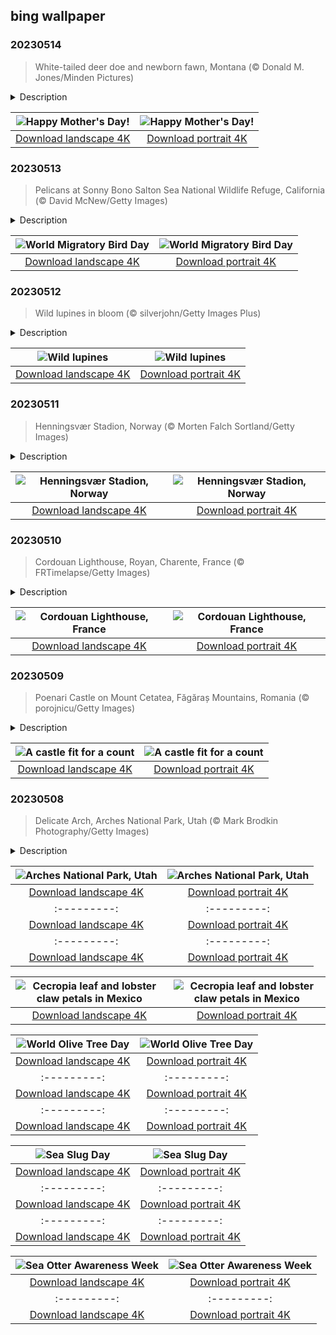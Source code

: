 ## bing wallpaper

### 20230514

> White-tailed deer doe and newborn fawn, Montana (© Donald M. Jones/Minden Pictures)

<details>
<summary>Description</summary>

> Is this newborn white-tailed deer wishing its mom a Happy Mother's Day? We hope so—it won't be long before it loses those spots and strikes out on its own. But for the first year or so of its life, it will rely on mom to feed it and keep it safe from predators. We honor mothers and maternal figures everywhere on the second Sunday in May. It was first celebrated in the US in 1908 and was made a national holiday six years later in 1914, thanks to campaign efforts by social activist Anna Jarvis. While Jarvis became known as the founder of Mother's Day in the US, she later complained that it had become too commercial and began to vocally oppose it. You don't need to spend a fortune to let mom know you love her. Like our homepage fawn, you can simply spend some quality time with her today, to show how much you appreciate your nearest and 'deer'-est.
> 
> 
> 
> 

</details>

| ![Happy Mother's Day!](https://cn.bing.com/th?id=OHR.OdocoileusVirginianus_EN-US1668598337_UHD.jpg&pid=hp&w=400&h=224&rs=1&c=4) | ![Happy Mother's Day!](https://cn.bing.com/th?id=OHR.OdocoileusVirginianus_EN-US1668598337_1080x1920.jpg&pid=hp&w=155&h=315&rs=1&c=4) |
|:---------:|:---------:|
| [Download landscape 4K](https://cn.bing.com/th?id=OHR.OdocoileusVirginianus_EN-US1668598337_UHD.jpg) | [Download portrait 4K](https://cn.bing.com/th?id=OHR.OdocoileusVirginianus_EN-US1668598337_1080x1920.jpg) |

### 20230513

> Pelicans at Sonny Bono Salton Sea National Wildlife Refuge, California (© David McNew/Getty Images)

<details>
<summary>Description</summary>

> The migration of birds, such as the pelicans seen here over California's Salton Sea, is part of the pulse of our planet's ecosystem. Around 40% of bird species migrate, typically in the fall and spring, some traveling incredible distances. Tiny hummingbirds can migrate 500 miles across the Gulf of Mexico overnight. Arctic terns fly between the Arctic and Antarctic each year, potentially racking up more than 1.5 million miles over a lifetime. The bar-tailed godwit can travel 7,000 miles in eight days, without stopping. On World Migratory Bird Day, we can help our feathered friends by protecting their habitats and taking simple steps like leaving less lights on at night, leaving out birdseed, and making windows more visible to avoid collisions.
> 
> 
> 
> 

</details>

| ![World Migratory Bird Day](https://cn.bing.com/th?id=OHR.SonnyBonoPelicans_EN-US1524460012_UHD.jpg&pid=hp&w=400&h=224&rs=1&c=4) | ![World Migratory Bird Day](https://cn.bing.com/th?id=OHR.SonnyBonoPelicans_EN-US1524460012_1080x1920.jpg&pid=hp&w=155&h=315&rs=1&c=4) |
|:---------:|:---------:|
| [Download landscape 4K](https://cn.bing.com/th?id=OHR.SonnyBonoPelicans_EN-US1524460012_UHD.jpg) | [Download portrait 4K](https://cn.bing.com/th?id=OHR.SonnyBonoPelicans_EN-US1524460012_1080x1920.jpg) |

### 20230512

> Wild lupines in bloom (© silverjohn/Getty Images Plus)

<details>
<summary>Description</summary>

> These stunning wild lupines bring shades of blue, pink, and purple to meadows and roadsides from early spring. They are not just a stunning addition to the landscape—they are crucial for the survival of the rare Karner blue butterfly. The larvae of the short-lived species will only feed on wild blue lupines, crawling up their stems to eat new leaves when they hatch. Once widespread across much of eastern North America, wild lupines have been in decline since the Industrial Revolution and human development has reduced their range. This has had a knock-on effect on the butterflies, which are now an endangered species. Conservation efforts have focused on replanting areas of wild blue lupines to boost butterfly numbers.
> 
> 
> 
> 

</details>

| ![Wild lupines](https://cn.bing.com/th?id=OHR.WildLupine_EN-US1382733552_UHD.jpg&pid=hp&w=400&h=224&rs=1&c=4) | ![Wild lupines](https://cn.bing.com/th?id=OHR.WildLupine_EN-US1382733552_1080x1920.jpg&pid=hp&w=155&h=315&rs=1&c=4) |
|:---------:|:---------:|
| [Download landscape 4K](https://cn.bing.com/th?id=OHR.WildLupine_EN-US1382733552_UHD.jpg) | [Download portrait 4K](https://cn.bing.com/th?id=OHR.WildLupine_EN-US1382733552_1080x1920.jpg) |

### 20230511

> Henningsvær Stadion, Norway (© Morten Falch Sortland/Getty Images)

<details>
<summary>Description</summary>

> If you want to take in a soccer game and the grandiose beauty of the Norwegian Sea at the same time, this place is pitch perfect. Squeezed into a small Norwegian fishing village, it's fair to say that Henningsvær Stadion's grounds will probably never host a UEFA Champions League. But, while it lacks stands for spectators, there's still plenty of atmosphere to soak up in this striking location. Those who play here do so surrounded by the sound of waves, seabirds, and the smells of salt air and cod, drying on the racks surrounding the pitch.
> 
> Cod fishing is central to the economy here in Henningsvær, in the Lofoten Islands–but partly due to drone photography, this scenic pitch has become an important tourist attraction. Resting on a rugged island, surrounded by bare rocks and deep blue waters, watching a game here can make for a surreal and unforgettable experience.
> 
> 

</details>

| ![Henningsvær Stadion, Norway](https://cn.bing.com/th?id=OHR.FootballField_EN-US1266832046_UHD.jpg&pid=hp&w=400&h=224&rs=1&c=4) | ![Henningsvær Stadion, Norway](https://cn.bing.com/th?id=OHR.FootballField_EN-US1266832046_1080x1920.jpg&pid=hp&w=155&h=315&rs=1&c=4) |
|:---------:|:---------:|
| [Download landscape 4K](https://cn.bing.com/th?id=OHR.FootballField_EN-US1266832046_UHD.jpg) | [Download portrait 4K](https://cn.bing.com/th?id=OHR.FootballField_EN-US1266832046_1080x1920.jpg) |

### 20230510

> Cordouan Lighthouse, Royan, Charente, France (© FRTimelapse/Getty Images)

<details>
<summary>Description</summary>

> Built between 1584 and 1611, the Cordouan Lighthouse is France's oldest working lighthouse and the only one in the country that is still inhabited by keepers. For centuries, this maritime marvel has watched over the Gironde Estuary, on France's Atlantic coast, a treacherous area where shipwrecks were once common.
> 
> Designed by engineer Louis de Foix and remodeled in the 18th century, this stunning lighthouse with its stained-glass windows and Renaissance architecture is sometimes known as the Versailles of the Seas, after the famous French palace. Others call it the King of Lighthouses.
> 
> A visit to this historic landmark will take you on a journey to a bygone era, concluding with a climb up more than 300 steps to the lighthouse's pinnacle, where you can enjoy a commanding view of the coast and Atlantic Ocean.

</details>

| ![Cordouan Lighthouse, France](https://cn.bing.com/th?id=OHR.CordouanLighthouse_EN-US1179388866_UHD.jpg&pid=hp&w=400&h=224&rs=1&c=4) | ![Cordouan Lighthouse, France](https://cn.bing.com/th?id=OHR.CordouanLighthouse_EN-US1179388866_1080x1920.jpg&pid=hp&w=155&h=315&rs=1&c=4) |
|:---------:|:---------:|
| [Download landscape 4K](https://cn.bing.com/th?id=OHR.CordouanLighthouse_EN-US1179388866_UHD.jpg) | [Download portrait 4K](https://cn.bing.com/th?id=OHR.CordouanLighthouse_EN-US1179388866_1080x1920.jpg) |

### 20230509

> Poenari Castle on Mount Cetatea, Făgăraș Mountains, Romania (© porojnicu/Getty Images)

<details>
<summary>Description</summary>

> Peeking out above the trees in the Făgăraș Mountains of Romania is Poenari Castle, a fortress steeped in history and legend. In the 15th century, this castle was occupied by the notorious ruler Vlad III, aka Vlad the Impaler, aka Vlad Dracula.
> 
> Vlad wasn't a vampire, but he had a reputation for cruelty towards his enemies. His bloody resistance to Ottoman encroachment made him a national hero and the subject of much folklore—some of it gruesome. These tales are likely what inspired author Bram Stoker to name his fictional vampire Count Dracula.
> 
> Poenari Castle was abandoned decades after Vlad's death in 1476. Over the centuries, it fell into ruin as earthquakes and landslides sent parts of the building down the cliff and into the Argeș River below. Visiting the ruins today requires a bit of stamina. It's a 1,480-step climb to the citadel walls, unless you can change into a bat and fly to the top.

</details>

| ![A castle fit for a count](https://cn.bing.com/th?id=OHR.MountCetatea_EN-US0862689024_UHD.jpg&pid=hp&w=400&h=224&rs=1&c=4) | ![A castle fit for a count](https://cn.bing.com/th?id=OHR.MountCetatea_EN-US0862689024_1080x1920.jpg&pid=hp&w=155&h=315&rs=1&c=4) |
|:---------:|:---------:|
| [Download landscape 4K](https://cn.bing.com/th?id=OHR.MountCetatea_EN-US0862689024_UHD.jpg) | [Download portrait 4K](https://cn.bing.com/th?id=OHR.MountCetatea_EN-US0862689024_1080x1920.jpg) |

### 20230508

> Delicate Arch, Arches National Park, Utah (© Mark Brodkin Photography/Getty Images)

<details>
<summary>Description</summary>

> This stunning structure is Delicate Arch, the most famous of 2,000 stone arches scattered around Arches National Park in Utah. It is made up of Entrada Sandstone, the grains of which once formed a massive desert. They were cemented together by minerals, forming sandstone riddled with tiny holes. Over millennia, the rain seeped in and slowly dissolved the rock from the inside, forming these eye-catching sculptures. Most of the arches in the national park are formed from Entrada Sandstone and were once buried by other rock layers. They won't last forever, but over time, new shapes will emerge from the layers of rock below to replace them. Every year, close to 1.4 million people visit the park to see Delicate Arch and this slowly shifting landscape for themselves.
> 
> 
> 
> 

</details>

| ![Arches National Park, Utah](https://cn.bing.com/th?id=OHR.TheChaps_EN-US0810025310_UHD.jpg&pid=hp&w=400&h=224&rs=1&c=4) | ![Arches National Park, Utah](https://cn.bing.com/th?id=OHR.TheChaps_EN-US0810025310_1080x1920.jpg&pid=hp&w=155&h=315&rs=1&c=4) |
|:---------:|:---------:|
| [Download landscape 4K](https://cn.bing.com/th?id=OHR.TheChaps_EN-US0810025310_UHD.jpg) | [Download portrait 4K](https://cn.bing.com/th?id=OHR.TheChaps_EN-US0810025310_1080x1920.jpg) |ownload landscape 4K](https://cn.bing.com/th?id=OHR.Popocatepetl_EN-US0582960818_UHD.jpg) | [Download portrait 4K](https://cn.bing.com/th?id=OHR.Popocatepetl_EN-US0582960818_1080x1920.jpg) |55&h=315&rs=1&c=4) |
|:---------:|:---------:|
| [Download landscape 4K](https://cn.bing.com/th?id=OHR.IcelandHorses_EN-US0725710929_UHD.jpg) | [Download portrait 4K](https://cn.bing.com/th?id=OHR.IcelandHorses_EN-US0725710929_1080x1920.jpg) |.bing.com/th?id=OHR.TokyoMoat_EN-US9901957262_UHD.jpg) | [Download portrait 4K](https://cn.bing.com/th?id=OHR.TokyoMoat_EN-US9901957262_1080x1920.jpg) |g) |693219784_UHD.jpg&pid=hp&w=400&h=224&rs=1&c=4) | ![Red Planet Day](https://cn.bing.com/th?id=OHR.RedPlanetDay_EN-US9693219784_1080x1920.jpg&pid=hp&w=155&h=315&rs=1&c=4) |
|:---------:|:---------:|
| [Download landscape 4K](https://cn.bing.com/th?id=OHR.RedPlanetDay_EN-US9693219784_UHD.jpg) | [Download portrait 4K](https://cn.bing.com/th?id=OHR.RedPlanetDay_EN-US9693219784_1080x1920.jpg) |r claw is often cultivated as an ornamental plant for tropical gardens. Gardeners looking to attract birds love the Heliconia because its plentiful nectar draws hummingbirds to its downward-facing flowers. Those same flowers have special recognition in Bolivia as 'patujú,' the national flower, which appears on one of the country's flags.
> 
> 

</details>

| ![Cecropia leaf and lobster claw petals in Mexico](https://cn.bing.com/th?id=OHR.Cecropia_EN-US9602789937_UHD.jpg&pid=hp&w=400&h=224&rs=1&c=4) | ![Cecropia leaf and lobster claw petals in Mexico](https://cn.bing.com/th?id=OHR.Cecropia_EN-US9602789937_1080x1920.jpg&pid=hp&w=155&h=315&rs=1&c=4) |
|:---------:|:---------:|
| [Download landscape 4K](https://cn.bing.com/th?id=OHR.Cecropia_EN-US9602789937_UHD.jpg) | [Download portrait 4K](https://cn.bing.com/th?id=OHR.Cecropia_EN-US9602789937_1080x1920.jpg) |though olive trees do not grow very tall, usually no more than 30 feet, they live a very long time. One of the oldest known trees in the world, in Portugal, is believed to be 3,350 years old. Many live for millennia, their trunks growing thick and gnarled, and their branches bearing fruit century after century. As civilizations rise and fall around them, these hardy trees remain resilient and steadfast.
> 
> 

</details>

| ![World Olive Tree Day](https://cn.bing.com/th?id=OHR.OliveTreeDay_EN-US9460125670_UHD.jpg&pid=hp&w=400&h=224&rs=1&c=4) | ![World Olive Tree Day](https://cn.bing.com/th?id=OHR.OliveTreeDay_EN-US9460125670_1080x1920.jpg&pid=hp&w=155&h=315&rs=1&c=4) |
|:---------:|:---------:|
| [Download landscape 4K](https://cn.bing.com/th?id=OHR.OliveTreeDay_EN-US9460125670_UHD.jpg) | [Download portrait 4K](https://cn.bing.com/th?id=OHR.OliveTreeDay_EN-US9460125670_1080x1920.jpg) |pid=hp&w=155&h=315&rs=1&c=4) |
|:---------:|:---------:|
| [Download landscape 4K](https://cn.bing.com/th?id=OHR.MonksMound_EN-US9323884241_UHD.jpg) | [Download portrait 4K](https://cn.bing.com/th?id=OHR.MonksMound_EN-US9323884241_1080x1920.jpg) |](https://cn.bing.com/th?id=OHR.Calacas_EN-US6430903741_UHD.jpg) | [Download portrait 4K](https://cn.bing.com/th?id=OHR.Calacas_EN-US6430903741_1080x1920.jpg) |.com/th?id=OHR.SealRiver_EN-US6267835630_1080x1920.jpg&pid=hp&w=155&h=315&rs=1&c=4) |
|:---------:|:---------:|
| [Download landscape 4K](https://cn.bing.com/th?id=OHR.SealRiver_EN-US6267835630_UHD.jpg) | [Download portrait 4K](https://cn.bing.com/th?id=OHR.SealRiver_EN-US6267835630_1080x1920.jpg) |e a more fitting name. Someone call Terry.
> 
> 

</details>

| ![Sea Slug Day](https://cn.bing.com/th?id=OHR.SeaAngel_EN-US5531672696_UHD.jpg&pid=hp&w=400&h=224&rs=1&c=4) | ![Sea Slug Day](https://cn.bing.com/th?id=OHR.SeaAngel_EN-US5531672696_1080x1920.jpg&pid=hp&w=155&h=315&rs=1&c=4) |
|:---------:|:---------:|
| [Download landscape 4K](https://cn.bing.com/th?id=OHR.SeaAngel_EN-US5531672696_UHD.jpg) | [Download portrait 4K](https://cn.bing.com/th?id=OHR.SeaAngel_EN-US5531672696_1080x1920.jpg) |OHR.DarkSkyAcadia_EN-US6966527964_1080x1920.jpg) |.bing.com/th?id=OHR.GoldenJellyfish_EN-US6743816471_1080x1920.jpg&pid=hp&w=155&h=315&rs=1&c=4) |
|:---------:|:---------:|
| [Download landscape 4K](https://cn.bing.com/th?id=OHR.GoldenJellyfish_EN-US6743816471_UHD.jpg) | [Download portrait 4K](https://cn.bing.com/th?id=OHR.GoldenJellyfish_EN-US6743816471_1080x1920.jpg) |ng.com/th?id=OHR.LastDollarRoad_EN-US7923638318_UHD.jpg&pid=hp&w=400&h=224&rs=1&c=4) | ![First day of autumn](https://cn.bing.com/th?id=OHR.LastDollarRoad_EN-US7923638318_1080x1920.jpg&pid=hp&w=155&h=315&rs=1&c=4) |
|:---------:|:---------:|
| [Download landscape 4K](https://cn.bing.com/th?id=OHR.LastDollarRoad_EN-US7923638318_UHD.jpg) | [Download portrait 4K](https://cn.bing.com/th?id=OHR.LastDollarRoad_EN-US7923638318_1080x1920.jpg) |ppers who hunted otters to near extinction before they were protected by law. Although sea otter populations have rebounded, they are still considered endangered. Otters live along the Pacific Coast of North America, from California up to Alaska. Although they can walk on land, they almost never find the need or desire to, even when it's nap time. When they're ready for a snooze, they'll raft up, wrap themselves in a strand of kelp to keep them from drifting away, and recline on the world's biggest waterbed.

</details>

| ![Sea Otter Awareness Week](https://cn.bing.com/th?id=OHR.SitkaOtters_EN-US7714053956_UHD.jpg&pid=hp&w=400&h=224&rs=1&c=4) | ![Sea Otter Awareness Week](https://cn.bing.com/th?id=OHR.SitkaOtters_EN-US7714053956_1080x1920.jpg&pid=hp&w=155&h=315&rs=1&c=4) |
|:---------:|:---------:|
| [Download landscape 4K](https://cn.bing.com/th?id=OHR.SitkaOtters_EN-US7714053956_UHD.jpg) | [Download portrait 4K](https://cn.bing.com/th?id=OHR.SitkaOtters_EN-US7714053956_1080x1920.jpg) |oo_EN-US7569665443_UHD.jpg&pid=hp&w=400&h=224&rs=1&c=4) | ![World Bamboo Day](https://cn.bing.com/th?id=OHR.ArashiyamaBamboo_EN-US7569665443_1080x1920.jpg&pid=hp&w=155&h=315&rs=1&c=4) |
|:---------:|:---------:|
| [Download landscape 4K](https://cn.bing.com/th?id=OHR.ArashiyamaBamboo_EN-US7569665443_UHD.jpg) | [Download portrait 4K](https://cn.bing.com/th?id=OHR.ArashiyamaBamboo_EN-US7569665443_1080x1920.jpg) |